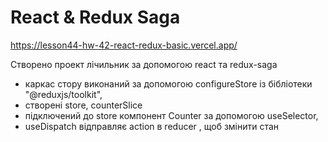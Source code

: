 # React & Redux Saga
https://lesson44-hw-42-react-redux-basic.vercel.app/

Створено проект лічильник за допомогою react та redux-saga

- каркас стору виконаний за допомогою configureStore із бібліотеки "@reduxjs/toolkit",
- створені store, counterSlice
- підключений до store компонент Counter за допомогою useSelector, 
- useDispatch відправляє action в reducer , щоб змінити стан
